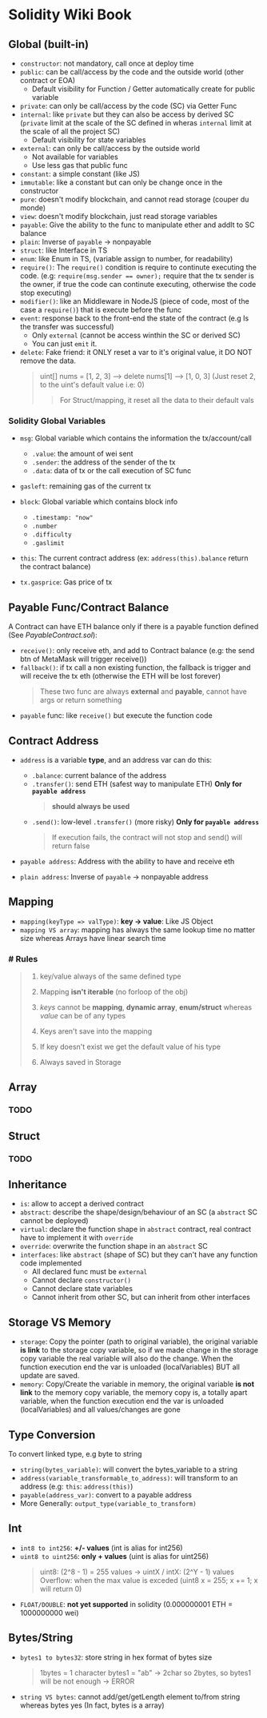 # Solidity Wiki Book

## Global (built-in)

- `constructor`: not mandatory, call once at deploy time
- `public`: can be call/access by the code and the outside world (other contract or EOA)
  - Default visibility for Function / Getter automatically create for public variable
- `private`: can only be call/access by the code (SC) via Getter Func
- `internal`: like `private` but they can also be access by derived SC (`private` limit at the scale of the SC defined in wheras `internal` limit at the scale of all the project SC)
  - Default visibility for state variables
- `external`: can only be call/access by the outside world
  - Not available for variables
  - Use less gas that public func
- `constant`: a simple constant (like JS)
- `immutable`: like a constant but can only be change once in the constructor
- `pure`: doesn't modify blockchain, and cannot read storage (couper du monde)
- `view`: doesn't modify blockchain, just read storage variables
- `payable`: Give the ability to the func to manipulate ether and addIt to SC balance
- `plain`: Inverse of `payable` -> nonpayable
- `struct`: like Interface in TS
- `enum`: like Enum in TS, (variable assign to number, for readability)
- `require()`: The `require()` condition is require to continute executing the code. (e.g: `require(msg.sender == owner);` require that the tx sender is the owner, if true the code can continute executing, otherwise the code stop executing)
- `modifier()`: like an Middleware in NodeJS (piece of code, most of the case a `require()`) that is execute before the func
- `event`: response back to the front-end the state of the contract (e.g Is the transfer was successful)
  - Only `external` (cannot be access winthin the SC or derived SC)
  - You can just `emit` it.
- `delete`: Fake friend: it ONLY reset a var to it's original value, it DO NOT remove the data.
  > uint[] nums = [1, 2, 3] --> delete nums[1] --> [1, 0, 3] (Just reset 2, to the uint's default value i.e: 0)
  >
  > > For Struct/mapping, it reset all the data to their default vals

### Solidity Global Variables

- `msg`: Global variable which contains the information the tx/account/call

  - `.value`: the amount of wei sent
  - `.sender`: the address of the sender of the tx
  - `.data`: data of tx or the call execution of SC func

- `gasleft`: remaining gas of the current tx

- `block`: Global variable which contains block info

  - `.timestamp: "now"`
  - `.number`
  - `.difficulty`
  - `.gaslimit`

- `this`: The current contract address (ex: `address(this).balance` return the contract balance)
- `tx.gasprice`: Gas price of tx

## Payable Func/Contract Balance

A Contract can have ETH balance only if there is a payable function defined (See _PayableContract.sol_):

- `receive()`: only receive eth, and add to Contract balance (e.g: the send btn of MetaMask will trigger receive())
- `fallback()`: if tx call a non existing function, the fallback is trigger and will receive the tx eth (otherwise the ETH will be lost forever)
  > These two func are always **external** and **payable**, cannot have args or return something
- `payable` func: like `receive()` but execute the function code

## Contract Address

- `address` is a variable **type**, and an address var can do this:

  - `.balance`: current balance of the address
  - `.transfer()`: send ETH (safest way to manipulate ETH) **Only for `payable address`**
    > **should always be used**
  - `.send()`: low-level `.transfer()` (more risky) **Only for `payable address`**
    > If execution fails, the contract will not stop and send() will return false

- `payable address`: Address with the ability to have and receive eth
- `plain address`: Inverse of `payable` -> nonpayable address

## Mapping

- `mapping(keyType => valType)`: **key -> value**: Like JS Object
- `mapping VS array`: mapping has always the same lookup time no matter size whereas Arrays have linear search time

### # Rules

> 1. key/value always of the same defined type
>
> 2. Mapping **isn't iterable** (no forloop of the obj)
>
> 3. _keys_ cannot be **mapping**, **dynamic array**, **enum/struct** whereas _value_ can be of any types
>
> 4. Keys aren't save into the mapping
>
> 5. If key doesn't exist we get the default value of his type
>
> 6. Always saved in Storage

## Array

### TODO

## Struct

### TODO

## Inheritance

- `is`: allow to accept a derived contract
- `abstract`: describe the shape/design/behaviour of an SC (a `abstract` SC cannot be deployed)
- `virtual`: declare the function shape in `abstract` contract, real contract have to implement it with `override`
- `override`: overwrite the function shape in an `abstract` SC
- `interfaces`: like `abstract` (shape of SC) but they can't have any function code implemented
  - All declared func must be `external`
  - Cannot declare `constructor()`
  - Cannot declare state variables
  - Cannot inherit from other SC, but can inherit from other interfaces

## Storage VS Memory

- `storage`: Copy the pointer (path to original variable), the original variable **is link** to the storage copy variable, so if we made change in the storage copy variable the real variable will also do the change. When the function execution end the var is unloaded (localVariables) BUT all update are saved.
- `memory`: Copy/Create the variable in memory, the original variable **is not link** to the memory copy variable, the memory copy is, a totally apart variable, when the function execution end the var is unloaded (localVariables) and all values/changes are gone

## Type Conversion

To convert linked type, e.g byte to string

- `string(bytes_variable)`: will convert the bytes_variable to a string
- `address(variable_transformable_to_address)`: will transform to an address (e.g: `this`: `address(this)`)
- `payable(address_var)`: convert to a payable address
- More Generally: `output_type(variable_to_transform)`

## Int

- `int8 to int256`: **+/- values** (int is alias for int256)
- `uint8 to uint256`: **only + values** (uint is alias for uint256)
  > uint8: (2^8 - 1) = 255 values -> uintX / intX: (2^Y - 1) values
  > Overflow: when the max value is exceded (uint8 x = 255; x += 1; x will return 0)
- `FLOAT/DOUBLE`: **not yet supported** in solidity (0.000000001 ETH = 1000000000 wei)

## Bytes/String

- `bytes1 to bytes32`: store string in hex format of bytes size
  > 1bytes = 1 character
  > bytes1 = "ab" -> 2char so 2bytes, so bytes1 will be not enough -> ERROR
- `string VS bytes`: cannot add/get/getLength element to/from string whereas bytes yes (In fact, bytes is a array)
